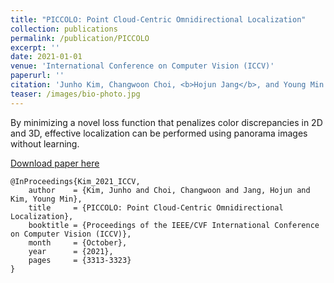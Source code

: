 ```yaml
---
title: "PICCOLO: Point Cloud-Centric Omnidirectional Localization"
collection: publications
permalink: /publication/PICCOLO
excerpt: ''
date: 2021-01-01
venue: 'International Conference on Computer Vision (ICCV)'
paperurl: ''
citation: 'Junho Kim, Changwoon Choi, <b>Hojun Jang</b>, and Young Min Kim, PICCOLO: Point Cloud-Centric Omnidirectional Localization, in <i>Proceedings of the IEEE/CVF International Conference on Computer Vision (ICCV)</i>, 2021.'
teaser: /images/bio-photo.jpg
---
```

By minimizing a novel loss function that penalizes color discrepancies in 2D and 3D, effective localization can be performed using panorama images without learning.

[Download paper here](https://openaccess.thecvf.com/content/ICCV2021/html/Kim_PICCOLO_Point_Cloud-Centric_Omnidirectional_Localization_ICCV_2021_paper.html)

```
@InProceedings{Kim_2021_ICCV,
    author    = {Kim, Junho and Choi, Changwoon and Jang, Hojun and Kim, Young Min},
    title     = {PICCOLO: Point Cloud-Centric Omnidirectional Localization},
    booktitle = {Proceedings of the IEEE/CVF International Conference on Computer Vision (ICCV)},
    month     = {October},
    year      = {2021},
    pages     = {3313-3323}
}
```